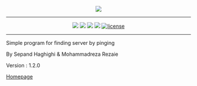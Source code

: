 <div align="center">
<img src="http://www.shaghighi.ir/pyIP/Files/logo.png"/>
<hr/>
<a href="https://codeclimate.com/github/sepandhaghighi/pyIP"><img src="https://codeclimate.com/github/sepandhaghighi/pyIP/badges/gpa.svg" /></a>
<a href="https://scrutinizer-ci.com/g/sepandhaghighi/pyIP/?branch=master"><img src="https://scrutinizer-ci.com/g/sepandhaghighi/pyIP/badges/quality-score.png?b=master"/></a>
<a href="https://scrutinizer-ci.com/g/sepandhaghighi/pyIP/?branch=master"><img src="https://scrutinizer-ci.com/g/sepandhaghighi/pyIP/badges/build.png?b=master"/></a>
<a href="https://www.codacy.com/app/sepand-haghighi/pyIP?utm_source=github.com&amp;utm_medium=referral&amp;utm_content=sepandhaghighi/pyIP&amp;utm_campaign=Badge_Grade"><img src="https://api.codacy.com/project/badge/Grade/bdfae53deb294974b2cd855264c3377a"/></a>
 <a href="https://github.com/sepandhaghighi/pyIP/blob/master/LICENSE" target="_blank"><img src="https://img.shields.io/github/license/mashape/apistatus.svg" alt="license"></a>
<hr/>
</div>

Simple program for finding server by pinging	
	
By Sepand Haghighi & Mohammadreza Rezaie		

Version : 1.2.0	
					
[Homepage](http://sepandhaghighi.github.io/pyIP/index.html)						

